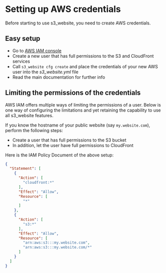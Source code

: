 # Setting up AWS credentials

Before starting to use s3\_website, you need to create AWS credentials.

## Easy setup

* Go to [AWS IAM console](https://console.aws.amazon.com/iam)
* Create a new user that has full permissions to the S3 and CloudFront services
* Call `s3_website cfg create` and place the credentials of your new AWS user
  into the *s3_website.yml* file
* Read the main documentation for further info

## Limiting the permissions of the credentials

AWS IAM offers multiple ways of limiting the permissions of a user. Below is one
way of configuring the limitations and yet retaining the capability to use all
s3\_website features.

If you know the hostname of your public website (say `my.website.com`), perform the
following steps:

* Create a user that has full permissions to the S3 bucket
* In addition, let the user have full permissions to CloudFront

Here is the IAM Policy Document of the above setup:

```json
{
  "Statement": [
    {
      "Action": [
        "cloudfront:*"
      ],
      "Effect": "Allow",
      "Resource": [
        "*"
      ]
    },
    {
      "Action": [
        "s3:*"
      ],
      "Effect": "Allow",
      "Resource": [
        "arn:aws:s3:::my.website.com",
        "arn:aws:s3:::my.website.com/*"
      ]
    }
  ]
}
```
